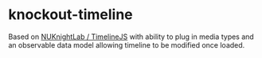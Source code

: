 knockout-timeline
=================

Based on  [NUKnightLab / TimelineJS](https://github.com/NUKnightLab/TimelineJS) with ability to plug in media types and an observable data model allowing timeline to be modified once loaded.



